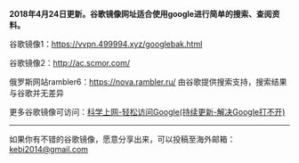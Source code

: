 **2018年4月24日更新。谷歌镜像网址适合使用google进行简单的搜索、查阅资料。** 

谷歌镜像1：https://vvpn.499994.xyz/googlebak.html

谷歌镜像2：http://ac.scmor.com/

俄罗斯网站rambler6：https://nova.rambler.ru/  由谷歌提供搜索支持，搜索结果与谷歌并无差异

更多谷歌镜像可访问：[科学上网-轻松访问Google(持续更新-解决Google打不开)](http://coderschool.cn/1853.html)


***

如果你有不错的谷歌镜像，愿意分享出来，可以投稿至海外邮箱：kebi2014@gmail.com